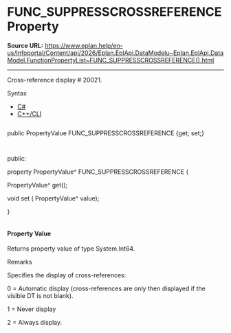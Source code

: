 # FUNC_SUPPRESSCROSSREFERENCE Property

**Source URL:** https://www.eplan.help/en-us/Infoportal/Content/api/2026/Eplan.EplApi.DataModelu~Eplan.EplApi.DataModel.FunctionPropertyList~FUNC_SUPPRESSCROSSREFERENCE().html

---

Cross-reference display # 20021.

Syntax

- [C#](#i-syntax-CS)
- [C++/CLI](#i-syntax-CPP2005)

```
```
public PropertyValue FUNC_SUPPRESSCROSSREFERENCE {get; set;}
```
```

```
```
public:

property PropertyValue^ FUNC_SUPPRESSCROSSREFERENCE {

   PropertyValue^ get();

   void set (    PropertyValue^ value);

}
```
```

#### Property Value

Returns property value of type System.Int64.

Remarks

Specifies the display of cross-references:

0 = Automatic display (cross-references are only then displayed if the visible DT is not blank).

1 = Never display

2 = Always display.
